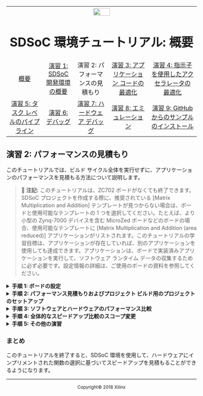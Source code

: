 <table style="width:100%">
  <tr>
    <th width="100%" colspan="6"><img src="https://www.xilinx.com/content/dam/xilinx/imgs/press/media-kits/corporate/xilinx-logo.png" width="30%"/><h1>SDSoC 環境チュートリアル: 概要</h1>
</th>
  </tr>
  <tr>
    <td align="center"><a href="README.md">概要</a></td>
    <td align="center"><a href="lab-1-introduction-to-the-sdsoc-development-environment.md">演習 1: SDSoC 開発環境の概要</a></td>
    <td align="center">演習 2: パフォーマンスの見積もり</td>
    <td align="center"><a href="lab-3-optimize-the-application-code.md">演習 3: アプリケーション コードの最適化</a></td>
    <td align="center"><a href="lab-4-optimize-the-accelerator-using-directives.md">演習 4: 指示子を使用したアクセラレータの最適化</a></td>
  </tr>
  <tr>
    <td align="center"><a href="lab-5-task-level-pipelining.md">演習 5: タスク レベルのパイプライン</a></td>
    <td align="center"><a href="lab-6-debug.md">演習 6: デバッグ</a></td>
    <td align="center"><a href="lab-7-hardware-debug.md">演習 7: ハードウェア デバッグ</a></td>
    <td align="center"><a href="lab-8-emulation.md">演習 8: エミュレーション</a></td>
    <td align="center"><a href="lab-9-installing-applications-from-github.md">演習 9: GitHub からのサンプルのインストール</a></td>
</table>


## 演習 2: パフォーマンスの見積もり  

このチュートリアルでは、ビルド サイクル全体を実行せずに、アプリケーションのパフォーマンスを見積もる方法について説明します。  

>**:pushpin: 注記:**  このチュートリアルは、ZC702 ボードがなくても終了できます。SDSoC プロジェクトを作成する際に、推奨されている [Matrix Multiplication and Addition] テンプレートが見つからない場合は、ボードと使用可能なテンプレートの 1 つを選択してください。たとえば、より小型の Zynq-7000 デバイスを含む MicroZed ボードなどのボードの場合、使用可能なテンプレートに [Matrix Multiplication and Addition (area reduced)] アプリケーションがリストされます。このチュートリアルの学習目標は、アプリケーションが存在していれば、別のアプリケーションを使用しても達成できます。アプリケーションは、ボードで実装済みアプリケーションを実行して、ソフトウェア ランタイム データの収集するために必ず必要です。設定情報の詳細は、ご使用のボードの資料を参照してください。


<details>
<summary><strong>手順 1: ボードの設定</strong></summary>

ボードの UART ポートに接続するには mini USB ケーブルが必要です。これにより SDx IDE のシリアル ターミナルに通信できるようになります。この接続は、アプリケーション ソフトウェアからの出力 (情報メッセージを含む) を確認するのに必要です。ボードの Digilent ポートに接続するには Micro USB ケーブルも必要で、これによりビットストリームおよびバイナリをダウンロードできます。この接続は、ターゲット ボードでアプリケーションが起動される際に FPGA をプログラムするために必要です。イーサネット ケーブルも必要です。Linux TCF エージェントには、ターゲット ボードと通信するのにイーサネット リンクが必要です。最後に、SD カードから起動できるように、SD カード スロットのサイドのジャンパーが正しく設定されているかどうか確認します。  

  1. mini USB ケーブルを UART ポートに接続します。  

  2. JTAG モードが Digilent ケーブルを使用するように設定されており、Micro USB ケーブルが接続されていることを確認します。  

     ![](./images/syl1517376007022.png)    

  3. DIP スイッチ (上の図の赤丸) を SD ブート モードに設定します。SD カードは挿入しないでください。  

  4. ボードに電源を投入します。  

     Windows で USB-UART ドライバーと Digilent ドライバーがインストールされるようにし、SDx IDE がボードと通信できるようにします。  

     >**:warning: 重要:** ボードのジャンパーが SD ブートまたは JTAG ブートに設定されていることを確認します。このようにしておかないと、ボードが QSPI ブートなどのその他のモードでパワーアップし、QSPI デバイスまたはその他のブート デバイスからこの演習に関係のないものが読み込まれてしまいます。

</details>

<details>
<summary><strong>手順 2: パフォーマンス見積もりおよびプロジェクト ビルド用のプロジェクトのセットアップ</strong></summary>

ビルド コンフィギュレーションにプロジェクトを作成して [Estimate Performance] オプションを作成する手順は、次のとおりです。  

  1. [Matrix Multiplication and Addition] デザイン テンプレートを使用して、プラットフォームに [zc702]、システム コンフィギュレーションに [Standalone] を選択して新しい SDx™ IDE 2018.2 プロジェクト (`lab2`) を作成します。  

  2. [lab] タブをクリックして [SDx Project Settings] を開きます。タブが表示されていない場合は、[Project Explorer] タブの [lab2] プロジェクトの下の project.sdx ファイルをダブルクリックします。  

  3. [HW functions] パネルで `madd` および `mmult` 関数が既にハードウェア用にマークされていることを確認します。SDx 環境のテンプレート プロジェクトには、ハードウェア関数をマークするプロセスを自動化するための情報が含まれています。

  4. [HW functions] パネルに関数がリストされていない場合は、[Add HW Function] アイコン ![](./images/nrv1517376007056.png) をクリックして、ハードウェア関数を指定するダイアログ ボックスを起動します。[Matching elements] で Ctrl キーを押しながら `madd` および `mmult` 関数をクリックし、[Qualified name and location] リストの表示されるようにします。  

  5. 使用可能なコンフィギュレーションを選択したり、新しいコンフィギュレーションを作成したりできます。新しいコンフィギュレーションは既存のコンフィギュレーションを基に作成したり、最初から作成したりできます。[Debug] ビルド コンフィギュレーションまたは [Debug] からコピーした別のビルド コンフィギュレーションを使用すると、GCC を使用して -O0 でコードがコンパイルされるので、ソフトウェア パフォーマンスがかなり低下します。この演習では、[Debug] コンフィギュレーション ![](./images/jkq1517376007075.png) を選択します。  

     >**:pushpin: 注記:**  パフォーマンス見積もりは、どのビルド コンフィギュレーションを使用しても実行できます。アクティブ コンフィギュレーションに [Debug] または [Release] コンフィギュレーションを選択する代わりに、[Active build configuration] の隣の [Manage build configuration for the project] アイコンをクリックすることもできます。  

     ![](./images/irk1526669801207.png)  

  6. [SDx Project Settings] の [Options] パネルで [Estimate Performance] をオンにします。これによりパフォーマンス見積もりフローがオンになります。  

  7. [Build] ツールバー ボタンには、ビルド コンフィギュレーションを選択するドロップダウン リストがあります。[Build] アイコンをクリックすると、プロジェクトがビルドされます。[Estimate Performance] オプションをオンにしている場合は、パフォーマンスの見積もりも実行されます。ツールバーの [Build] ボタンをクリックします。  

     SDx IDE でプロジェクトがビルドされます。ビルド プロセスのステータスを示すダイアログ ボックスが表示されます。  

     ビルドが完了したら、初期レポートを表示できます。このレポートには、ハードウェアのみの見積もりサマリが含まれ、リンクをクリックすると、ソフトウェアの実行データを取得できます。これにより、ハードウェア インプリメンテーションとソフトウェアのみの情報が比較されてレポートがアップデートされます。この段階では、ハードウェア関数はハードウェアで実行されていません。  

     ![](./images/epe1526670476717.png)   

</details>

<details>
<summary><strong>手順 3: ソフトウェアとハードウェアのパフォーマンス比較</strong></summary>

>**:warning: 重要:** このセクションの手順を実行する前に、ボードのスイッチがオンになっていることを確認してください。  

ソフトウェア実行データを収集してパフォーマンス見積もりレポートを生成するには、次の手順に従います。  

  1. ビルドが終了したら、[SDSoC Report Viewer] タブが開きます。  

  2. [Click Here] リンクをクリックして、ボードのアプリケーションを起動します。   
     [Run application to get its performance] ダイアログ ボックスが表示されます。  

  3. 既存の接続を選択するか、新しい接続を作成してターゲット ボードに接続します。  
     ![](./images/qff1517375349343.png)  

  4. [OK] をクリックします。  
     デバッガーによりシステムが利せてとされ、FPGA がプログラムされて初期化され、アプリケーションのソフトウェアのみのバージョンが実行されます。この後、パフォーマンス データが収集されて、パフォーマンス見積もりレポートを表示するのに使用されます。  
     ![](./images/zls1526670807184.png)  

     >**:pushpin: 注記**  *[Summary] セクションには、ハードウェアで関数をアクセラレーションすることによる全体的なスピードアップ見積もりは 2.14 と記述されます。[Details] セクションには、関数自体がソフトウェアではなくハードウェアで実行される場合、56 倍のスピードアップになることが記述されます。  

</details>

<details>
<summary><strong>手順 4: 全体的なスピードアップ比較のスコープ変更</strong></summary>  

パフォーマンス、スピードアップ、およびリソース見積もりレポートのサマリには、最上位関数 (perf root) のスピードアップの見積もりが示されます。この関数は、デフォルトで main に設定されますが、たとえばバッファーの割り当て、初期化、設定など、この比較から除外するコードがあることもあります。その他の関数を考慮する際に全体的なスピードアップを確認する場合は、パフォーマンス見積もりフローのルートとして別の関数を指定します。このフローは、ハードウェア アクセラレーションに選択したすべての関数がルートの子である場合に使用できます。  

  1. ルート関数を別の関数に変更する場合は、[SDx Project Settings] ウィンドウで [Root function] フィールドの参照ボタンをクリックし、見積もりフローのルートを **main** ではなく別の関数に変更します。  
     次の図に示すように、その関数のアイコンの左上に小さな R が表示されます。選択した関数は、ハードウェア アクセラレーションに選択された関数の親です。  

     ![](./images/qij1526672315417.png)  

  2. [Project Explorer] タブでプロジェクトを右クリックして [Clean Project] をクリックし、[Build Project] をクリックします。[SDx Project Settings] で [Estimate performance] をオンにし、見積もりレポートを生成し直して、選択した関数の基づいて全体的なスピードアップの見積もりを取得します。    

</details>

<details>
<summary><strong>手順 5: その他の演習</strong></summary>

>**:pushpin: 注記:**  このセクションの手順は、オプションです。  

アプリケーションのターゲット OS として Linux を使用する場合に、パフォーマンス見積もりフローを使用する方法について説明します。Linux でパフォーマンス見積もりフローを使用する手順は、次のとおりです。  

  1. [Matrix Multiplication and Addition] デザイン テンプレートを使用して、プラットフォームを [zc702]、システム コンフィギュレーションを [Linux SMP] に指定して、新しい SDx™ IDE プロジェクト (`lab2_linux`) を作成します。  

  2. [lab2_linux] タブをクリックします。タブが表示されていない場合は [Project Explorer] タブで lab2_linux プロジェクトの project.sdx をダブルクリックします。[HW functions] パネルで `madd` および `mmult` 関数が既にハードウェア用にマークされていることを確認します。SDx 環境のテンプレート プロジェクトには、ハードウェア関数をマークするプロセスを自動化するための情報が含まれています。  

  3. [HW functions] パネルに関数がリストされていない場合は、[Add HW Functions] アイコン ![](./images/gac1517376007038.png) をクリックして、ハードウェア関数を指定するダイアログ ボックスを起動します。[Matching items] で Ctrl キーを押しながら `madd` および `mmult` 関数をクリックし、[Qualified name and location] リストの表示されるようにします。   

  4. [SDx Project Settings] の [Options] パネルで [Estimate performance] をオンにします。これにより、現在のビルド コンフィギュレーションでパフォーマンス見積もりフローがオンになります。  

  5. [Build] アイコンには、ビルド コンフィギュレーションを選択するドロップダウン リストがあります。[Build] アイコンをクリックするとプロジェクトがビルドされ、[Estimate performance] がオンになっているとパフォーマンス見積もりフローが実行されます。[Build] をクリックします。  

     SDx IDE でプロジェクトがビルドされます。ビルド プロセスのステータスを示すダイアログ ボックスが表示されます。  

  6. この演習には、ボードに接続されたイーサネット ケーブルも必要です。ボードがイーサネット ケーブルを使用してイーサネット ルーターに接続されているか、コンピューターのイーサネット ポートに直接接続されていることを確認します。まず、ビルド コンフィギュレーションの下の sd_card フォルダーの内容を SD カードにコピーして、ボードを起動します。シリアル ターミナルも接続されていることを確認します。  

     >**:pushpin: 注記:  **シリアル ポートの設定は、115200、8-N-1、ハードウェア フロー制御なしにします。ZC702 の場合、Windows デバイス マネージャーまたは TeraTerm ターミナル エミュレーション プログラムと同じように、これらの設定を Silicon Labs CP210x USB to UART Bridge に接続された Host PC COM ポートに適用します。  

  7. Linux のブート ログがターミナルに表示されます。ボードのイーサネットを設定します。  

     1. ネットワークに接続されているボードがある場合は、「Sending select for 172.19.73.248…Lease of 172.19.73.248 obtained」のような、ボードに割り当てられた IP アドレスがレポートされている行を見つけます。ターミナルで「ifconfig」と入力しても、ターゲット ボードの IP アドレスを入手できます。ifconfig eth0 コマンドを使用する場合、inet addr フィールドの隣に表示される番号がターゲット ボードの Linux IP アドレスです。  
     2. コンピューターにイーサネット ケーブルが直接接続されている場合は、IP アドレスを正しく設定する必要があります。コンピューターは、イーサネット アダプターが ZC702 ボードと同じサブネットワークにあるように設定する必要があります。Windows ホスト システムで [コントロール パネル] → [ネットワークと共有センター] をクリックし、Ethernet リンクをクリックして、イーサネット アダプターの [Ethernet Status] ダイアログ ボックスを開きます。[プロパティ] ボタンをクリックします。[インターネット プロトコル バージョン 4 (TCP/IPv4)] を選択し、[プロパティ] ボタンをクリックします。[全般] タブで [次の IP アドレスを使う] をオンにして `192.168.0.1` と入力します。サブネット マスクに対して 255.255.255.0 と入力します。[OK] をクリックします。すべてのダイアログ ボックスを閉じます。ターゲット ボードで IP アドレスを設定するには、ウィンドウの右下の [Terminal 1] タブをクリックしてターミナルに接続します。緑の接続アイコンをクリックして、ターミナルをターゲット ボードに接続します。シリアル ポートの設定は、適切な COM ポートで、[Baud Rate] を 115200、[Data bits] を 8、[Stop Bits] を 1、[Parity] を None、[Flow Control] を None にします。Linux ブート ログがターミナルに表示されます。ターミナル プロンプトが表示されたら、「ifconfig eth0 192.168.0.2」と入力して IP アドレスを設定します。  

        >**:pushpin: 注記:**  このアドレスは、次の手順で使用します。プロンプトのターミナル ウィンドウでスクロールしてもこの文が見つからない場合は、`ifconfig` コマンドを実行すると、ボードの IP アドレスを取得できます。  

  8. SDx IDE に戻り、[Target Connections] タブで [Linux TCF Agent] を展開表示して [Linux Agent (default)] を右クリックし、[Edit] をクリックします。  

  9. [Target Connection Details] ダイアログ ボックスで IP アドレス (次に示すようなターゲット ボードの IP アドレス、またはターゲット ボードが直接コンピューターに接続されている場合は 192.168.0.2) とポート (1534) を設定して [OK] をクリックします。  

     ![](./images/uxs1527612185105.png)  

     >**:pushpin: 注記:**  [Host] フィールドには、TCF エージェントを実行するターゲット ボードの IP アドレスが含まれます。  

  10. [SDSoC Report Viewer] タブを開きます。  

  11. [Click Here] リンクをクリックして、ボードのアプリケーションを起動します。  
      [Run application to get its performance] ダイアログ ボックスが表示されます。  

  12. [Linux Agent] 接続を選択し、[OK] をクリックします。  
      SDx IDE でアプリケーションのソフトウェアのみのバージョンが実行されます。この後、パフォーマンス データが収集されて、パフォーマンス見積もりレポートを表示するのに使用されます。

</details>

### まとめ  

このチュートリアルを終了すると、SDSoC 環境を使用して、ハードウェアにインプリメントされた関数の選択に基づいてスピードアップを見積もることができるようになります。  

<hr/>
<p align="center"><sup>Copyright&copy; 2018 Xilinx</sup></p>

